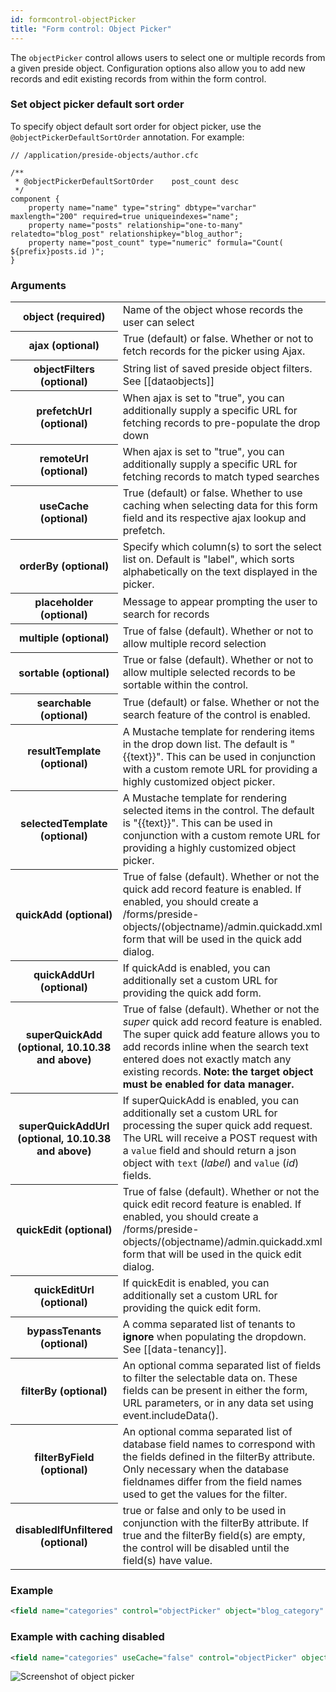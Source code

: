 ```yaml
---
id: formcontrol-objectPicker
title: "Form control: Object Picker"
---
```

The `objectPicker` control allows users to select one or multiple records from a given preside object. Configuration options also allow you to add new records and edit existing records from within the form control.

### Set object picker default sort order

To specify object default sort order for object picker, use the `@objectPickerDefaultSortOrder` annotation. For example:

```luceescript
// /application/preside-objects/author.cfc

/**
 * @objectPickerDefaultSortOrder    post_count desc
 */
component {
    property name="name" type="string" dbtype="varchar" maxlength="200" required=true uniqueindexes="name";
    property name="posts" relationship="one-to-many" relatedto="blog_post" relationshipkey="blog_author";
    property name="post_count" type="numeric" formula="Count( ${prefix}posts.id )";
}
```

### Arguments
<div class="table-responsive">
    <table class="table">
        <tbody>
            <tr>
                <th>object (required)</th>
                <td>Name of the object whose records the user can select</td>
            </tr>
            <tr>
                <th>ajax (optional)</th>
                <td>True (default) or false. Whether or not to fetch records for the picker using Ajax.</td>
            </tr>
            <tr>
                <th>objectFilters (optional)</th>
                <td>String list of saved preside object filters. See [[dataobjects]]</td>
            </tr>
            <tr>
                <th>prefetchUrl (optional)</th>
                <td>When ajax is set to "true", you can additionally supply a specific URL for fetching records to pre-populate the drop down</td>
            </tr>
            <tr>
                <th>remoteUrl (optional)</th>
                <td>When ajax is set to "true", you can additionally supply a specific URL for fetching records to match typed searches</td>
            </tr>
            <tr>
                <th>useCache (optional)</th>
                <td>True (default) or false. Whether to use caching when selecting data for this form field and its respective ajax lookup and prefetch.</td>
            </tr>
            <tr>
                <th>orderBy (optional)</th>
                <td>Specify which column(s) to sort the select list on. Default is "label", which sorts alphabetically on the text displayed in the picker.</td>
            </tr>
            <tr>
                <th>placeholder (optional)</th>
                <td>Message to appear prompting the user to search for records</td>
            </tr>
            <tr>
                <th>multiple (optional)</th>
                <td>True of false (default). Whether or not to allow multiple record selection</td>
            </tr>
            <tr>
                <th>sortable (optional)</th>
                <td>True or false (default). Whether or not to allow multiple selected records to be sortable within the control.</td>
            </tr>
            <tr>
                <th>searchable (optional)</th>
                <td>True (default) or false. Whether or not the search feature of the control is enabled.</td>
            </tr>
            <tr>
                <th>resultTemplate (optional)</th>
                <td>A Mustache template for rendering items in the drop down list. The default is "{{text}}". This can be used in conjunction with a custom remote URL for providing a highly customized object picker.</td>
            </tr>
            <tr>
                <th>selectedTemplate (optional)</th>
                <td>A Mustache template for rendering selected items in the control. The default is "{{text}}". This can be used in conjunction with a custom remote URL for providing a highly customized object picker.</td>
            </tr>
            <tr>
                <th>quickAdd (optional)</th>
                <td>True of false (default). Whether or not the quick add record feature is enabled. If enabled, you should create a /forms/preside-objects/(objectname)/admin.quickadd.xml form that will be used in the quick add dialog.</td>
            </tr>
            <tr>
                <th>quickAddUrl (optional)</th>
                <td>If quickAdd is enabled, you can additionally set a custom URL for providing the quick add form.</td>
            </tr>
            <tr>
                <th>superQuickAdd (optional, 10.10.38 and above)</th>
                <td>True of false (default). Whether or not the <em>super</em> quick add record feature is enabled. The super quick add feature allows you to add records inline when the search text
                entered does not exactly match any existing records. <strong>Note: the target object must be enabled for data manager.</strong></td>
            </tr>
            <tr>
                <th>superQuickAddUrl (optional, 10.10.38 and above)</th>
                <td>If superQuickAdd is enabled, you can additionally set a custom URL for processing the super quick add request. The URL will receive a POST request with a <code>value</code> field and should return a json object with <code>text</code> (<em>label</em>) and <code>value</code> (<em>id</em>) fields.</td>
            </tr>
            <tr>
                <th>quickEdit (optional)</th>
                <td>True of false (default). Whether or not the quick edit record feature is enabled. If enabled, you should create a /forms/preside-objects/(objectname)/admin.quickadd.xml form that will be used in the quick edit dialog.</td>
            </tr>
            <tr>
                <th>quickEditUrl (optional)</th>
                <td>If quickEdit is enabled, you can additionally set a custom URL for providing the quick edit form.</td>
            </tr>
            <tr>
                <th>bypassTenants (optional)</th>
                <td>A comma separated list of tenants to <strong>ignore</strong> when populating the dropdown. See [[data-tenancy]].</td>
            </tr>
            <tr>
                <th>filterBy (optional)</th>
                <td>An optional comma separated list of fields to filter the selectable data on. These fields can be present in either the form, URL parameters, or in any data set using event.includeData().</td>
            </tr>
            <tr>
                <th>filterByField (optional)</th>
                <td>An optional comma separated list of database field names to correspond with the fields defined in the filterBy attribute. Only necessary when the database fieldnames differ from the field names used to get the values for the filter.</td>
            </tr>
            <tr>
                <th>disabledIfUnfiltered (optional)</th>
                <td>true or false and only to be used in conjunction with the filterBy attribute. If true and the filterBy field(s) are empty, the control will be disabled until the field(s) have value.</td>
            </tr>
        </tbody>
    </table>
</div>

### Example
```xml
<field name="categories" control="objectPicker" object="blog_category" multiple="true" sortable="true" quickAdd="true" quickEdit="true" />
```
### Example with caching disabled
```xml
<field name="categories" useCache="false" control="objectPicker" object="blog_category" multiple="true" sortable="true" quickAdd="true" quickEdit="true" />
```
![Screenshot of object picker](images/screenshots/objectPicker.png)
